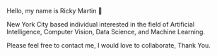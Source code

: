 Hello, my name is Ricky Martin :wave:

New York City based individual interested in the field of Artificial Intelligence, 
Computer Vision, Data Science, and Machine Learning. 

Please feel free to contact me, I would love to collaborate, Thank You.
